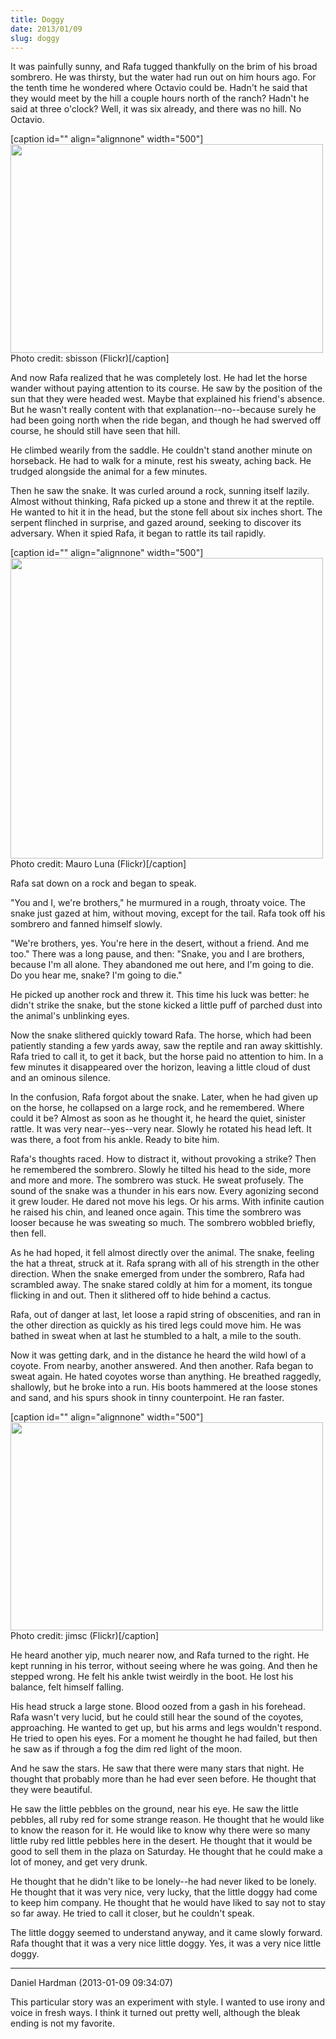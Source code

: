 ```yaml
---
title: Doggy
date: 2013/01/09
slug: doggy
---
```


It was painfully sunny, and Rafa tugged thankfully on the brim of his broad sombrero. He was thirsty, but the water had run out on him hours ago. For the tenth time he wondered where Octavio could be. Hadn't he said that they would meet by the hill a couple hours north of the ranch? Hadn't he said at three o'clock? Well, it was six already, and there was no hill. No Octavio.

[caption id="" align="alignnone" width="500"]<a href="http://www.flickr.com/photos/sbisson/2199334140/"><img alt="" src="http://farm3.staticflickr.com/2152/2199334140_c993dfa174.jpg" width="500" height="334" /></a> Photo credit: sbisson (Flickr)[/caption]

And now Rafa realized that he was completely lost. He had let the horse wander without paying attention to its course. He saw by the position of the sun that they were headed west. Maybe that explained his friend's absence. But he wasn't really content with that explanation--no--because surely he had been going north when the ride began, and though he had swerved off course, he should still have seen that hill.

He climbed wearily from the saddle. He couldn't stand another minute on horseback. He had to walk for a minute, rest his sweaty, aching back. He trudged alongside the animal for a few minutes.

Then he saw the snake. It was curled around a rock, sunning itself lazily. Almost without thinking, Rafa picked up a stone and threw it at the reptile. He wanted to hit it in the head, but the stone fell about six inches short. The serpent flinched in surprise, and gazed around, seeking to discover its adversary. When it spied Rafa, it began to rattle its tail rapidly.

[caption id="" align="alignnone" width="500"]<a href="http://www.flickr.com/photos/moonauto/3590642801/"><img alt="" src="http://farm4.staticflickr.com/3409/3590642801_7da4a8a4dc.jpg" width="500" height="481" /></a> Photo credit: Mauro Luna (Flickr)[/caption]

Rafa sat down on a rock and began to speak.

"You and I, we're brothers," he murmured in a rough, throaty voice. The snake just gazed at him, without moving, except for the tail. Rafa took off his sombrero and fanned himself slowly.

"We're brothers, yes. You're here in the desert, without a friend. And me too." There was a long pause, and then: "Snake, you and I are brothers, because I'm all alone. They abandoned me out here, and I'm going to die. Do you hear me, snake? I'm going to die."

He picked up another rock and threw it. This time his luck was better: he didn't strike the snake, but the stone kicked a little puff of parched dust into the animal's unblinking eyes.

Now the snake slithered quickly toward Rafa. The horse, which had been patiently standing a few yards away, saw the reptile and ran away skittishly. Rafa tried to call it, to get it back, but the horse paid no attention to him. In a few minutes it disappeared over the horizon, leaving a little cloud of dust and an ominous silence.

In the confusion, Rafa forgot about the snake. Later, when he had given up on the horse, he collapsed on a large rock, and he remembered. Where could it be? Almost as soon as he thought it, he heard the quiet, sinister rattle. It was very near--yes--very near. Slowly he rotated his head left. It was there, a foot from his ankle. Ready to bite him.

Rafa's thoughts raced. How to distract it, without provoking a strike? Then he remembered the sombrero. Slowly he tilted his head to the side, more and more and more. The sombrero was stuck. He sweat profusely. The sound of the snake was a thunder in his ears now. Every agonizing second it grew louder. He dared not move his legs. Or his arms. With infinite caution he raised his chin, and leaned once again. This time the sombrero was looser because he was sweating so much. The sombrero wobbled briefly, then fell.

As he had hoped, it fell almost directly over the animal. The snake, feeling the hat a threat, struck at it. Rafa sprang with all of his strength in the other direction. When the snake emerged from under the sombrero, Rafa had scrambled away. The snake stared coldly at him for a moment, its tongue flicking in and out. Then it slithered off to hide behind a cactus.

Rafa, out of danger at last, let loose a rapid string of obscenities, and ran in the other direction as quickly as his tired legs could move him. He was bathed in sweat when at last he stumbled to a halt, a mile to the south.

Now it was getting dark, and in the distance he heard the wild howl of a coyote. From nearby, another answered. And then another. Rafa began to sweat again. He hated coyotes worse than anything. He breathed raggedly, shallowly, but he broke into a run. His boots hammered at the loose stones and sand, and his spurs shook in tinny counterpoint. He ran faster.

[caption id="" align="alignnone" width="500"]<a href="http://www.flickr.com/photos/11859165@N00/5404594256/"><img alt="" src="http://farm6.staticflickr.com/5012/5404594256_13e36e6f89.jpg" width="500" height="333" /></a> Photo credit: jimsc (Flickr)[/caption]

He heard another yip, much nearer now, and Rafa turned to the right. He kept running in his terror, without seeing where he was going. And then he stepped wrong. He felt his ankle twist weirdly in the boot. He lost his balance, felt himself falling.

His head struck a large stone. Blood oozed from a gash in his forehead. Rafa wasn't very lucid, but he could still hear the sound of the coyotes, approaching. He wanted to get up, but his arms and legs wouldn't respond. He tried to open his eyes. For a moment he thought he had failed, but then he saw as if through a fog the dim red light of the moon.

And he saw the stars. He saw that there were many stars that night. He thought that probably more than he had ever seen before. He thought that they were beautiful.

He saw the little pebbles on the ground, near his eye. He saw the little pebbles, all ruby red for some strange reason. He thought that he would like to know the reason for it. He would like to know why there were so many little ruby red little pebbles here in the desert. He thought that it would be good to sell them in the plaza on Saturday. He thought that he could make a lot of money, and get very drunk.

He thought that he didn't like to be lonely--he had never liked to be lonely. He thought that it was very nice, very lucky, that the little doggy had come to keep him company. He thought that he would have liked to say not to stay so far away. He tried to call it closer, but he couldn't speak.

The little doggy seemed to understand anyway, and it came slowly forward. Rafa thought that it was a very nice little doggy. Yes, it was a very nice little doggy.

---

Daniel Hardman (2013-01-09 09:34:07)

This particular story was an experiment with style. I wanted to use irony and voice in fresh ways. I think it turned out pretty well, although the bleak ending is not my favorite.